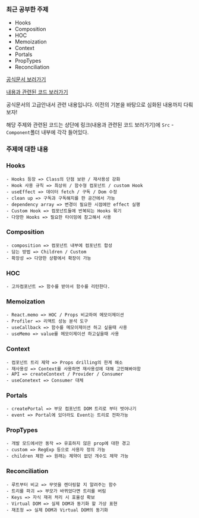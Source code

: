 ### 최근 공부한 주제

- Hooks
- Composition
- HOC
- Memoization
- Context
- Portals
- PropTypes
- Reconciliation

<a href="https://ko.reactjs.org/docs/getting-started.html">공식문서 보러가기</a>

<a href="https://github.com/jihongzzang/reactPratice/tree/reactAdvanced">내용과 관련된 코드 보러가기</a>

공식문서의 고급안내서 관련 내용입니다. 이전의 기본을 바탕으로 심화된 내용까지 다뤄보자!

해당 주제와 관련된 코드는 상단에 링크(내용과 관련된 코드 보러가기)에 `Src` - `Component`폴더 내부에 각각 들어있다.

### 주제에 대한 내용

### Hooks

```
- Hooks 등장 => Class의 단점 보완 / 재사용성 강화
- Hook 사용 규칙 => 최상위 / 함수형 컴포넌트 / custom Hook
- useEffect => 데이터 fetch / 구독 / Dom 수정
- clean up => 구독과 구독해지를 한 공간에서 가능
- dependency array => 변경이 필요한 시점에만 effect 실행
- Custom Hook => 컴포넌트들에 반복되는 Hooks 묶기
- 다양한 Hooks => 필요한 타이밍에 참고해서 사용
```

### Composition

```
- composition => 컴포넌트 내부에 컴포넌트 합성
- 담는 방법 => Children / Custom
- 확장성 => 다양한 상황에서 확장이 가능
```

### HOC

```
- 고차컴포넌트 => 함수를 받아서 함수를 리턴한다.
```

### Memoization

```
- React.memo => HOC / Props 비교하여 메모이제이션
- Profiler => 리액트 성능 분석 도구
- useCallback => 함수를 메모이제이션 하고 싶을때 사용
- useMemo => value를 메모이제이션 하고싶을때 사용
```

### Context

```
- 컴포넌트 트리 제약 => Props drilling의 한계 해소
- 재사용성 => Context를 사용하면 재사용성에 대해 고민해봐야함
- API => createContext / Provider / Consumer
- useConetext => Consumer 대체
```

### Portals

```
- createPortal => 부모 컴포넌트 DOM 트리로 부터 벗어나기
- event => Portal에 있더라도 Event는 트리로 전파가능
```

### PropTypes

```
- 개발 모드에서만 동작 => 유효하지 않은 prop에 대한 경고
- custom => RegExp 등으로 사용자 정의 가능
- children 제한 => 원래는 제약이 없던 개수도 제약 가능
```

### Reconciliation

```
- 루트부터 비교 => 무엇을 렌더링할 지 알려주는 함수
- 트리를 파괴 => 부모가 바뀌었다면 트리를 버림
- Keys => 자식 재귀 처리 시 효율성 확보
- Virtual DOM => 실제 DOM과 동기화 할 가상 표현
- 재조정 => 실제 DOM과 Virtual DOM의 동기화
```
